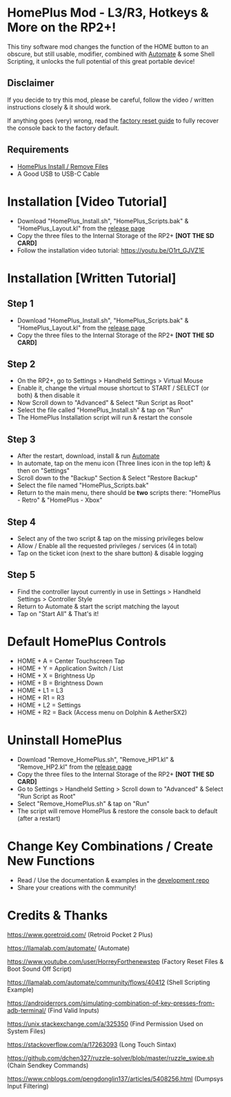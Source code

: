 # HomePlus Mod - L3/R3, Hotkeys & More on the RP2+!

This tiny software mod changes the function of the HOME button to an obscure, but still usable, modifier, combined with [Automate](https://llamalab.com/automate/) & some Shell Scripting, it unlocks the full potential of this great portable device!

## Disclaimer

If you decide to try this mod, please be careful, follow the video / written instructions closely & it should work.

If anything goes (very) wrong, read the [factory reset guide](https://github.com/acatone-git/Factory_Reset_RP2P) to fully recover the console back to the factory default.

## Requirements

- [HomePlus Install / Remove Files](https://github.com/acatone-git/HomePlus_Mod/releases/)
- A Good USB to USB-C Cable

# Installation [Video Tutorial]

- Download "HomePlus_Install.sh", "HomePlus_Scripts.bak" & "HomePlus_Layout.kl" from the [release page](https://github.com/acatone-git/HomePlus_Mod/releases/tag/1_Install)
- Copy the three files to the Internal Storage of the RP2+ **[NOT THE SD CARD]**
- Follow the installation video tutorial: https://youtu.be/O1rt_GJVZ1E

# Installation [Written Tutorial]

## Step 1

- Download "HomePlus_Install.sh", "HomePlus_Scripts.bak" & "HomePlus_Layout.kl" from the [release page](https://github.com/acatone-git/HomePlus_Mod/releases/tag/1_Install)
- Copy the three files to the Internal Storage of the RP2+ **[NOT THE SD CARD]**

## Step 2

- On the RP2+, go to Settings > Handheld Settings > Virtual Mouse
- Enable it, change the virtual mouse shortcut to START / SELECT (or both) & then disable it
- Now Scroll down to "Advanced" & Select "Run Script as Root"
- Select the file called "HomePlus_Install.sh" & tap on "Run"
- The HomePlus Installation script will run & restart the console

## Step 3

- After the restart, download, install & run [Automate](https://llamalab.com/automate/)
- In automate, tap on the menu icon (Three lines icon in the top left) & then on "Settings"
- Scroll down to the "Backup" Section & Select "Restore Backup"
- Select the file named "HomePlus_Scripts.bak"
- Return to the main menu, there should be **two** scripts there: "HomePlus - Retro" & "HomePlus - Xbox"

## Step 4

- Select any of the two script & tap on the missing privileges below
- Allow / Enable all the requested privileges / services (4 in total)
- Tap on the ticket icon (next to the share button) & disable logging 

## Step 5

- Find the controller layout currently in use in Settings > Handheld Settings > Controller Style
- Return to Automate & start the script matching the layout 
- Tap on "Start All" & That's it!

# Default HomePlus Controls

- HOME + A  = Center Touchscreen Tap
- HOME + Y  = Application Switch / List
- HOME + X  = Brightness Up
- HOME + B  = Brightness Down
- HOME + L1 = L3
- HOME + R1 = R3
- HOME + L2 = Settings
- HOME + R2 = Back (Access menu on Dolphin & AetherSX2)

# Uninstall HomePlus

- Download "Remove_HomePlus.sh", "Remove_HP1.kl" & "Remove_HP2.kl" from the [release page](https://github.com/acatone-git/HomePlus_Mod/releases/tag/0_Remove)
- Copy the three files to the Internal Storage of the RP2+ **[NOT THE SD CARD]**
- Go to Settings > Handheld Setting > Scroll down to "Advanced" & Select "Run Script as Root"
- Select "Remove_HomePlus.sh" & tap on "Run"
- The script will remove HomePlus & restore the console back to default (after a restart)

# Change Key Combinations / Create New Functions

- Read / Use the documentation & examples in the [development repo](https://github.com/acatone-git/HomePlus_Dev)
- Share your creations with the community! 

# Credits & Thanks

https://www.goretroid.com/ (Retroid Pocket 2 Plus)

https://llamalab.com/automate/ (Automate)

https://www.youtube.com/user/HorreyForthenewstep (Factory Reset Files & Boot Sound Off Script)

https://llamalab.com/automate/community/flows/40412 (Shell Scripting Example)

https://androiderrors.com/simulating-combination-of-key-presses-from-adb-terminal/ (Find Valid Inputs)

https://unix.stackexchange.com/a/325350 (Find Permission Used on System Files)

https://stackoverflow.com/a/17263093 (Long Touch Sintax)

https://github.com/dchen327/ruzzle-solver/blob/master/ruzzle_swipe.sh (Chain Sendkey Commands)

https://www.cnblogs.com/pengdonglin137/articles/5408256.html (Dumpsys Input Filtering) 

